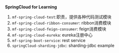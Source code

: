 **SpringCloud for Learning**
1. `mf-spring-cloud-test`:职责，提供各种代码测试模块
2. `mf-spring-cloud-ribbon-consumer`: ribbon消费模块
3. `mf-spring-cloud-feign-consumer`: feign消费模块
4. `mf-spring-cloud-eureka`: eureka注册中心
5. `mf-spring-boot-service`: rest service
6. `springCloud-sharding-jdbc`: sharding-jdbc example
